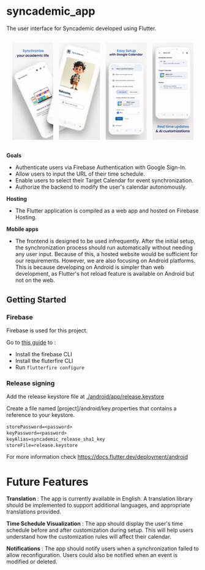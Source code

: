 # syncademic_app

The user interface for Syncademic developed using Flutter.

![App screenshots](../images/app_screens.jpg)

**Goals**

- Authenticate users via Firebase Authentication with Google Sign-In.
- Allow users to input the URL of their time schedule.
- Enable users to select their Target Calendar for event synchronization.
- Authorize the backend to modify the user's calendar autonomously.

**Hosting**

- The Flutter application is compiled as a web app and hosted on Firebase Hosting.

**Mobile apps**

- The frontend is designed to be used infrequently. After the initial setup, the synchronization process should run automatically without needing any user input. Because of this, a hosted website would be sufficient for our requirements. However, we are also focusing on Android platforms. This is because developing on Android is simpler than web development, as Flutter's hot reload feature is available on Android but not on the web.

## Getting Started

### Firebase

Firebase is used for this project.

Go to [this guide](https://firebase.google.com/docs/flutter/setup) to :

- Install the firebase CLI
- Install the fluterfire CLI
- Run `flutterfire configure`

### Release signing

Add the release keystore file at [./android/app/release.keystore](./android/app/release.keystore)

Create a file named [project]/android/key.properties that contains a reference to your keystore.

```properties
storePassword=<password>
keyPassword=<password>
keyAlias=syncademic_release_sha1_key
storeFile=release.keystore
```

For more information check https://docs.flutter.dev/deployment/android


# Future Features

**Translation** : The app is currently available in English. A translation library should be implemented to support additional languages, and appropriate translations provided.

**Time Schedule Visualization** : The app should display the user's time schedule before and after customization during setup. This will help users understand how the customization rules will affect their calendar. 

**Notifications** : The app should notify users when a synchronization failed to allow reconfiguration. Users could also be notified when an event is modified or deleted.

